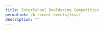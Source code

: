 ```yaml
---
title: InterSchool Bouldering Competition
permalink: /b-recent-events/ibsc/
description: ""
---
```

